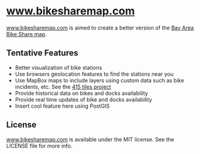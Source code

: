 www.bikesharemap.com
=========

www.bikesharemap.com is aimed to create a better version of the [ Bay Area Bike Share map](http://bayareabikeshare.com/stations).

Tentative Features
------

- Better visualization of bike stations
- Use browsers geolocation features to find the stations near you
- Use MapBox maps to include layers using custom data such as bike incidents, etc. See the [415 tiles project](https://github.com/415bike/415tiles)
- Provide historical data on bikes and docks availability
- Provide real time updates of bike and docks availability
- Insert cool feature here using PostGIS

License
-----

www.bikesharemap.com is available under the MIT license. See the LICENSE file for more info.



